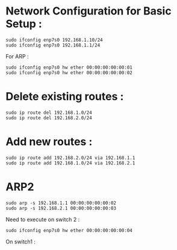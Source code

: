 # Network Configuration for Basic Setup : 

```
sudo ifconfig enp7s0 192.168.1.10/24 
sudo ifconfig enp7s0 192.168.1.1/24 
```

For ARP : 

```
sudo ifconfig enp7s0 hw ether 00:00:00:00:00:01 
sudo ifconfig enp7s0 hw ether 00:00:00:00:00:02 
```

# Delete existing routes : 

```
sudo ip route del 192.168.1.0/24 
sudo ip route del 192.168.2.0/24 
```

# Add new routes : 

```
sudo ip route add 192.168.2.0/24 via 192.168.1.1 
sudo ip route add 192.168.1.0/24 via 192.168.2.1 
```

# ARP2 

```
sudo arp -s 192.168.1.1 00:00:00:00:00:02 
sudo arp -s 192.168.2.1 00:00:00:00:00:03 
```

Need to execute on switch 2 : 
```
sudo ifconfig enp7s0 hw ether 00:00:00:00:00:04
```

On switch1 : 
```

```
